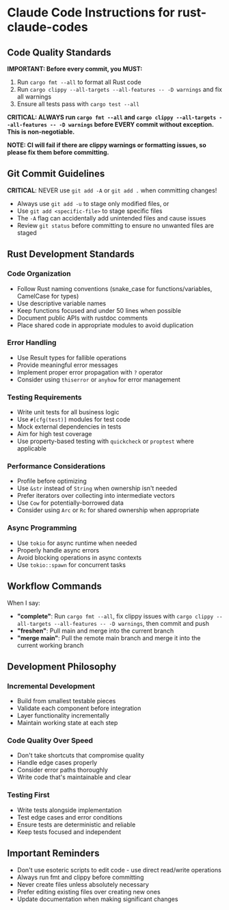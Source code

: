 # Claude Code Instructions for rust-claude-codes

## Code Quality Standards

**IMPORTANT: Before every commit, you MUST:**
1. Run `cargo fmt --all` to format all Rust code
2. Run `cargo clippy --all-targets --all-features -- -D warnings` and fix all warnings  
3. Ensure all tests pass with `cargo test --all`

**CRITICAL: ALWAYS run `cargo fmt --all` and `cargo clippy --all-targets --all-features -- -D warnings` before EVERY commit without exception. This is non-negotiable.**

**NOTE: CI will fail if there are clippy warnings or formatting issues, so please fix them before committing.**

## Git Commit Guidelines

**CRITICAL**: NEVER use `git add -A` or `git add .` when committing changes!
- Always use `git add -u` to stage only modified files, or
- Use `git add <specific-file>` to stage specific files
- The `-A` flag can accidentally add unintended files and cause issues
- Review `git status` before committing to ensure no unwanted files are staged

## Rust Development Standards

### Code Organization
- Follow Rust naming conventions (snake_case for functions/variables, CamelCase for types)
- Use descriptive variable names
- Keep functions focused and under 50 lines when possible
- Document public APIs with rustdoc comments
- Place shared code in appropriate modules to avoid duplication

### Error Handling
- Use Result types for fallible operations
- Provide meaningful error messages
- Implement proper error propagation with `?` operator
- Consider using `thiserror` or `anyhow` for error management

### Testing Requirements
- Write unit tests for all business logic
- Use `#[cfg(test)]` modules for test code
- Mock external dependencies in tests
- Aim for high test coverage
- Use property-based testing with `quickcheck` or `proptest` where applicable

### Performance Considerations
- Profile before optimizing
- Use `&str` instead of `String` when ownership isn't needed
- Prefer iterators over collecting into intermediate vectors
- Use `Cow` for potentially-borrowed data
- Consider using `Arc` or `Rc` for shared ownership when appropriate

### Async Programming
- Use `tokio` for async runtime when needed
- Properly handle async errors
- Avoid blocking operations in async contexts
- Use `tokio::spawn` for concurrent tasks

## Workflow Commands

When I say:
- **"complete"**: Run `cargo fmt --all`, fix clippy issues with `cargo clippy --all-targets --all-features -- -D warnings`, then commit and push
- **"freshen"**: Pull main and merge into the current branch
- **"merge main"**: Pull the remote main branch and merge it into the current working branch

## Development Philosophy

### Incremental Development
- Build from smallest testable pieces
- Validate each component before integration
- Layer functionality incrementally
- Maintain working state at each step

### Code Quality Over Speed
- Don't take shortcuts that compromise quality
- Handle edge cases properly
- Consider error paths thoroughly
- Write code that's maintainable and clear

### Testing First
- Write tests alongside implementation
- Test edge cases and error conditions
- Ensure tests are deterministic and reliable
- Keep tests focused and independent

## Important Reminders
- Don't use esoteric scripts to edit code - use direct read/write operations
- Always run fmt and clippy before committing
- Never create files unless absolutely necessary
- Prefer editing existing files over creating new ones
- Update documentation when making significant changes